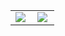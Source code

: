 <table>
  <td valign="center">
    <a href="https://github.com/anuraghazra/github-readme-stats">
      <img align="left" src="https://github-readme-stats.vercel.app/api?username=hasyrails" />
    </a>
  </td>
  <td valign="center">
    <a href="https://github.com/anuraghazra/github-readme-stats">
      <img align="left" src="https://github-readme-stats.vercel.app/api/top-langs/?username=hasyrails&layout=compact" />
    </a>
  </td>
</table>


